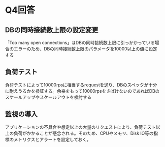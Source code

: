 # Q4回答
## DBの同時接続数上限の設定変更
「Too many open connections」はDBの同時接続数上限に引っかかっている場合のエラーのため、DBの同時接続数上限のパラメータを10000以上の値に設定する

## 負荷テスト
負荷テストによって10000rpsに相当するrequestを送り、DBのスペックが十分に耐えうるかを検証する。余裕をもって10000rpsをさばけないのであればDBのスケールアップやスケールアウトを検討する

## 監視の導入
アプリケーションの不具合や想定以上の大量のリクエストにより、負荷テスト以上の負荷がかかることが懸念される。そのため、CPUやメモリ、Disk IO等の指標のメトリクスとアラートを設定しておく。
